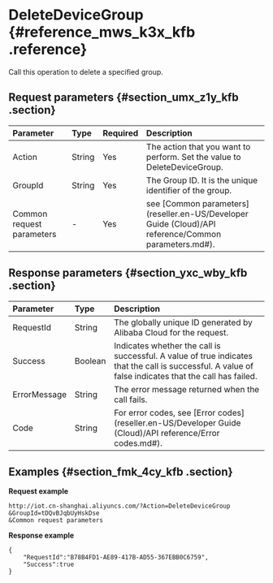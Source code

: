 # DeleteDeviceGroup {#reference_mws_k3x_kfb .reference}

Call this operation to delete a specified group.

## Request parameters {#section_umx_z1y_kfb .section}

|Parameter|Type|Required|Description|
|:--------|:---|:-------|:----------|
|Action|String|Yes|The action that you want to perform. Set the value to DeleteDeviceGroup.|
|GroupId|String|Yes|The Group ID. It is the unique identifier of the group.|
|Common request parameters|-|Yes|see [Common parameters](reseller.en-US/Developer Guide (Cloud)/API reference/Common parameters.md#).|

## Response parameters {#section_yxc_wby_kfb .section}

|Parameter|Type|Description|
|:--------|:---|:----------|
|RequestId|String|The globally unique ID generated by Alibaba Cloud for the request.|
|Success|Boolean|Indicates whether the call is successful. A value of true indicates that the call is successful. A value of false indicates that the call has failed.|
|ErrorMessage|String|The error message returned when the call fails. |
|Code|String|For error codes, see [Error codes](reseller.en-US/Developer Guide (Cloud)/API reference/Error codes.md#).|

## Examples {#section_fmk_4cy_kfb .section}

**Request example**

```
http://iot.cn-shanghai.aliyuncs.com/?Action=DeleteDeviceGroup
&GroupId=tDQvBJqbUyHskDse
&Common request parameters
```

**Response example**

```
{
    "RequestId":"B78B4FD1-AE89-417B-AD55-367EBB0C6759",
    "Success":true
}
```

